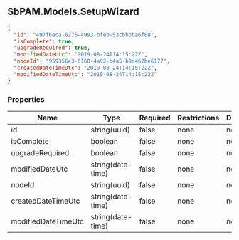 
<h2 id="tocS_SbPAM.Models.SetupWizard">SbPAM.Models.SetupWizard</h2>

<a id="schemasbpam.models.setupwizard"></a>
<a id="schema_SbPAM.Models.SetupWizard"></a>
<a id="tocSsbpam.models.setupwizard"></a>
<a id="tocssbpam.models.setupwizard"></a>

```json
{
  "id": "497f6eca-6276-4993-bfeb-53cbbbba6f08",
  "isComplete": true,
  "upgradeRequired": true,
  "modifiedDateUtc": "2019-08-24T14:15:22Z",
  "nodeId": "959356e3-6168-4a92-b4a5-b9d462be6177",
  "createdDateTimeUtc": "2019-08-24T14:15:22Z",
  "modifiedDateTimeUtc": "2019-08-24T14:15:22Z"
}

```

### Properties

|Name|Type|Required|Restrictions|Description|
|---|---|---|---|---|
|id|string(uuid)|false|none|none|
|isComplete|boolean|false|none|none|
|upgradeRequired|boolean|false|none|none|
|modifiedDateUtc|string(date-time)|false|none|none|
|nodeId|string(uuid)|false|none|none|
|createdDateTimeUtc|string(date-time)|false|none|none|
|modifiedDateTimeUtc|string(date-time)|false|none|none|


